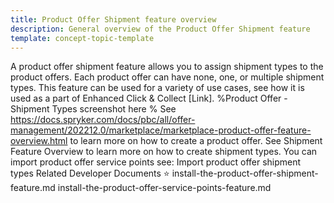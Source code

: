 ```yaml
---
title: Product Offer Shipment feature overview
description: General overview of the Product Offer Shipment feature
template: concept-topic-template
---
```


A product offer shipment feature allows you to assign shipment types to the product offers. Each product offer can have none, one, or multiple shipment types. This feature can be used for a variety of use cases, see how it is used as a part of Enhanced Click & Collect [Link].
%Product Offer - Shipment Types screenshot here %
See https://docs.spryker.com/docs/pbc/all/offer-management/202212.0/marketplace/marketplace-product-offer-feature-overview.html to learn more on how to create a product offer.
See Shipment Feature Overview to learn more on how to create shipment types.
You can import product offer service points see:
Import product offer shipment types
Related Developer Documents
⭐ install-the-product-offer-shipment-feature.md
install-the-product-offer-service-points-feature.md
